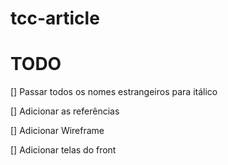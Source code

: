 # tcc-article


# TODO

[] Passar todos os nomes estrangeiros para itálico

[] Adicionar as referências

[] Adicionar Wireframe

[] Adicionar telas do front